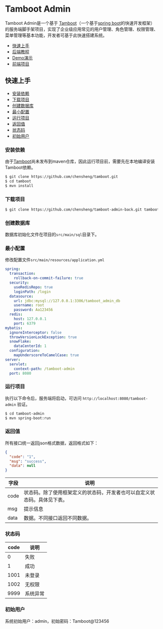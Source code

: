 # Tamboot Admin
Tamboot Admin是一个基于 [Tamboot](https://github.com/chensheng/tamboot.git)（一个基于[spring boot](https://spring.io/projects/spring-boot)的快速开发框架） 的服务端脚手架项目，实现了企业级应用常见的用户管理、角色管理、权限管理、菜单管理等基本功能，开发者可基于此快速搭建系统。

* [快速上手](#快速上手)
* [后端教程](https://github.com/chensheng/tamboot/wiki)
* [Demo演示](http://www.tamboot.com)
* [前端项目](https://github.com/chensheng/tamboot-admin-frontend)


## 快速上手

* [安装依赖](#安装依赖)
* [下载项目](#下载项目)
* [创建数据库](#创建数据库)
* [最小配置](#最小配置)
* [运行项目](#运行项目)
* [返回值](#返回值)
* [状态码](#状态码)
* [初始用户](#初始用户)

### 安装依赖
由于[Tamboot](https://github.com/chensheng/tamboot.git)尚未发布到maven仓库，因此运行项目前，需要先在本地编译安装Tamboot依赖。
```bash
$ git clone https://github.com/chensheng/tamboot.git
$ cd tamboot
$ mvn install
```

### 下载项目
```bash
$ git clone https://github.com/chensheng/tamboot-admin-back.git tamboot-admin
```

### 创建数据库
数据库初始化文件在项目的`src/main/sql`目录下。

### 最小配置
修改配置文件`src/main/resources/application.yml`
```yml
spring:
  transaction:
    rollback-on-commit-failure: true
  security:
    useRedisRepo: true
    loginPath: /login
  datasource:
    url: jdbc:mysql://127.0.0.1:3306/tamboot_admin_db
    username: root
    password: Aa123456
  redis:
    host: 127.0.0.1
    port: 6379
mybatis:
  ignoreInterceptor: false
  throwVersionLockException: true
  snowFlake:
    dataCenterId: 1
  configuration:
    mapUnderscoreToCamelCase: true
server:
  servlet:
    context-path: /tamboot-admin
  port: 8080
```


### 运行项目
执行以下命令后，服务端将启动，可访问 `http://localhost:8080/tamboot-admin` 验证。
```bash
$ cd tamboot-admin
$ mvn spring-boot:run
```

### 返回值
所有接口统一返回json格式数据，返回格式如下：
```json
{
  "code": "1",
  "msg": "success",
  "data": null
}
```

字段|说明
-----|-----
code|状态码。除了使用框架定义的状态码，开发者也可以自定义状态码。具体见下表。
msg|提示信息
data|数据。不同接口返回不同数据。

### 状态码
code|说明
-----|-----
0|失败
1|成功
1001|未登录
1002|无权限
9999|系统异常

### 初始用户
系统初始用户：admin，初始密码：Tamboot@123456

